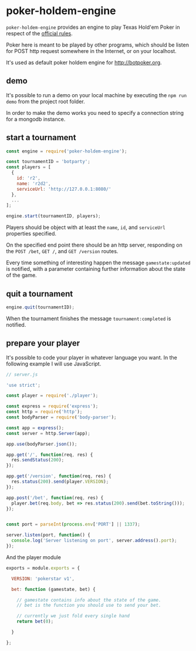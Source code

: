 # poker-holdem-engine

`poker-holdem-engine` provides an engine to play Texas Hold'em Poker in respect of the [official rules](https://it.wikipedia.org/wiki/Texas_hold_%27em).

Poker here is meant to be played by other programs, which should be listen for POST http request somewhere in the Internet, or on your localhost.

It's used as default poker holdem engine for http://botpoker.org.

## demo

It's possible to run a demo on your local machine by executing the `npm run demo` from the project root folder.

In order to make the demo works you need to specify a connection string for a mongodb instance.

## start a tournament

```js
const engine = require('poker-holdem-engine');

const tournamentID = 'botparty';
const players = [
  {
    id: 'r2',
    name: 'r2d2',
    serviceUrl: 'http://127.0.0.1:8080/'
  },
  ...
];

engine.start(tournamentID, players);
```

Players should be object with at least the `name`, `id`, and `serviceUrl` properties specified.

On the specified end point there should be an http server, responding on the `POST /bet`, `GET /`, and `GET /version` routes.

Every time something of interesting happen the message `gamestate:updated` is notified, with a parameter containing further information about the state of the game.

## quit a tournament

```js
engine.quit(tournamentID);
```

When the tournament finishes the message `tournament:completed` is notified.

## prepare your player

It's possible to code your player in whatever language you want. In the following example I will use JavaScript.

```js
// server.js

'use strict';

const player = require('./player');

const express = require('express');
const http = require('http');
const bodyParser = require('body-parser');

const app = express();
const server = http.Server(app);

app.use(bodyParser.json());

app.get('/', function(req, res) {
  res.sendStatus(200);
});

app.get('/version', function(req, res) {
  res.status(200).send(player.VERSION);
});

app.post('/bet', function(req, res) {
  player.bet(req.body, bet => res.status(200).send(bet.toString()));
});


const port = parseInt(process.env['PORT'] || 1337);

server.listen(port, function() {
  console.log('Server listening on port', server.address().port);
});
```

And the player module

```js
exports = module.exports = {

  VERSION: 'pokerstar v1',

  bet: function (gamestate, bet) {

    // gamestate contains info about the state of the game.
    // bet is the function you should use to send your bet.

    // currently we just fold every single hand
    return bet(0);

  }

};
```
